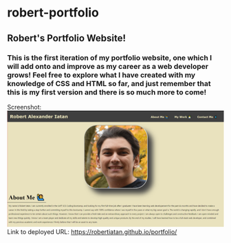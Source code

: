 # robert-portfolio
## Robert's Portfolio Website!
### This is the first iteration of my portfolio website, one which I will add onto and improve as my career as a web developer grows! Feel free to explore what I have created with my knowledge of CSS and HTML so far, and just remember that this is my first version and there is so much more to come!

Screenshot:![](Screenshot.png)
Link to deployed URL: https://robertiatan.github.io/portfolio/
